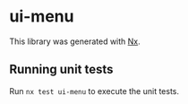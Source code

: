 # ui-menu

This library was generated with [Nx](https://nx.dev).

## Running unit tests

Run `nx test ui-menu` to execute the unit tests.
